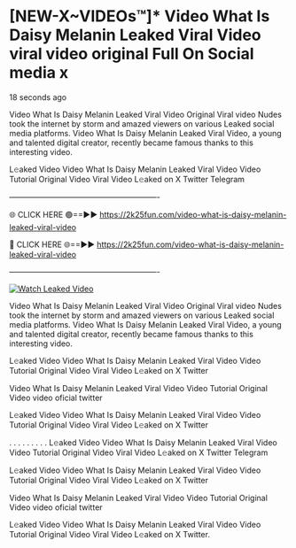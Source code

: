 # [NEW-X~VIDEOs™]* Video What Is Daisy Melanin Leaked Viral Video viral video original Full On Social media x

18 seconds ago

Video What Is Daisy Melanin Leaked Viral Video Original Viral video Nudes took the internet by storm and amazed viewers on various Leaked social media platforms. Video What Is Daisy Melanin Leaked Viral Video, a young and talented digital creator, recently became famous thanks to this interesting video.

L𝚎aked Video Video What Is Daisy Melanin Leaked Viral Video Video Tutorial Original Video Viral Video L𝚎aked on X Twitter Telegram

———————————————————-

🌐 CLICK HERE 🟢==►► https://2k25fun.com/video-what-is-daisy-melanin-leaked-viral-video

🔴 CLICK HERE 🌐==►► https://2k25fun.com/video-what-is-daisy-melanin-leaked-viral-video

———————————————————-

[![Watch Leaked Video](https://miro.medium.com/v2/resize:fit:828/format:webp/1*cilzJN44JGOrTw9NJCrNHA.gif "Watch Leaked Video")](https://2k25fun.com/video-what-is-daisy-melanin-leaked-viral-video)

Video What Is Daisy Melanin Leaked Viral Video Original Viral video Nudes took the internet by storm and amazed viewers on various Leaked social media platforms. Video What Is Daisy Melanin Leaked Viral Video, a young and talented digital creator, recently became famous thanks to this interesting video.

L𝚎aked Video Video What Is Daisy Melanin Leaked Viral Video Video Tutorial Original Video Viral Video L𝚎aked on X Twitter

Video What Is Daisy Melanin Leaked Viral Video Video Tutorial Original Video video oficial twitter

L𝚎aked Video Video What Is Daisy Melanin Leaked Viral Video Video Tutorial Original Video Viral Video L𝚎aked on X Twitter

. . . . . . . . . L𝚎aked Video Video What Is Daisy Melanin Leaked Viral Video Video Tutorial Original Video Viral Video L𝚎aked on X Twitter Telegram

L𝚎aked Video Video What Is Daisy Melanin Leaked Viral Video Video Tutorial Original Video Viral Video L𝚎aked on X Twitter

Video What Is Daisy Melanin Leaked Viral Video Video Tutorial Original Video video oficial twitter

L𝚎aked Video Video What Is Daisy Melanin Leaked Viral Video Video Tutorial Original Video Viral Video L𝚎aked on X Twitter.